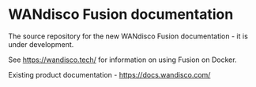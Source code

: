 # WANdisco Fusion documentation

The source repository for the new WANdisco Fusion documentation - it is under development.

See https://wandisco.tech/ for information on using Fusion on Docker.

Existing product documentation - https://docs.wandisco.com/
